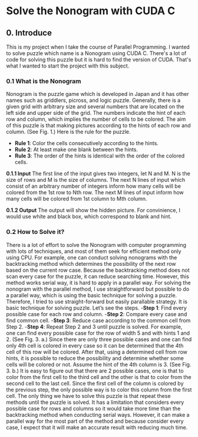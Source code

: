 # Solve the Nonogram with CUDA C
## 0. Introduce

This is my project when I take the course of Parallel Programming. I wanted to solve puzzle which name is a Nonogram using CUDA C.  There's a lot of code for solving this puzzle but it is hard to find the version of CUDA. That's what I wanted to start the project with this subject.

### 0.1 What is the Nonogram
Nonogram is the puzzle game which is developed in Japan and it has other names such as griddlers, picross, and logic puzzle. Generally, there is a given grid with arbitrary size and several numbers that are located on the left side and upper side of the grid. The numbers indicate the hint of each row and column, which implies the number of cells to be colored. The aim of this puzzle is that making pictures according to the hints of each row and column. (See Fig. 1.)  Here is the rule for the puzzle.  
- __Rule 1__: Color the cells consecutively according to the hints.  
- __Rule 2__: At least make one blank between the hints.
- __Rule 3__: The order of the hints is identical with the order of the colored cells.

__0.1.1 Input__
The first line of the input gives two integers, let N and M. N is the size of rows and M is the size of columns. The next N lines of input which consist of an arbitrary number of integers inform how many cells will be colored from the 1st row to Nth row. The next M lines of input inform how many cells will be colored from 1st column to Mth column.

__0.1.2 Output__
The output will show the hidden picture. For convinience, I would use white and black box, which correspond to blank and hint. 


### 0.2 How to Solve it?
There is a lot of effort to solve the Nonogram with computer programming with lots of techniques, and most of them seek for efficient method only using CPU. For example, one can conduct solving nonograms with the backtracking method which determines the
possibility of the next row based on the current row case. Because the backtracking method does not scan every case for the puzzle, it can reduce searching time. However, this method works serial way, it is hard to apply in a parallel way. For solving the nonogram with the parallel method, I use straightforward but possible to do a parallel way, which is using the basic technique for solving a puzzle.
Therefore, I tried to use straight-forward but easily parallable strategy.  It is basic technique for solving puzzle. Let’s see the steps. 
-__Step 1__: Find every possible case for each row and column.
-__Step 2__: Compare every case and find common cell.
-__Step 3__: Reduce case according to the common cell from Step 2.
-__Step 4__: Repeat Step 2 and 3 until puzzle is solved.
For example, one can find every possible case for the row of width 5 and with hints 1 and 2. (See Fig. 3. a.) Since there are only three possible cases and one can find only 4th cell is colored in every case so it can be determined that the 4th cell of this row will be colored. After that, using a determined cell from row hints, it is possible to reduce the possibility and determine whether some cells will be colored or not. Assume the hint of the 4th column is 3. (See Fig. 3. b.) It is easy to figure out that there are 2 possible cases, one is that to color from the first cell to the third cell and the other is that to color from the second cell to the last cell. Since the first cell of the column is colored by the previous step, the only possible way is to color this column from the first cell. The only thing we have to solve this puzzle is that repeat these methods until the puzzle is solved. It has a limitation that considers every possible case for rows and columns so it would take more time than the backtracking method when conducting serial ways. However, it can make a parallel way for the most part of the method and because consider every case, I expect that it will make an accurate result with reducing much time.
